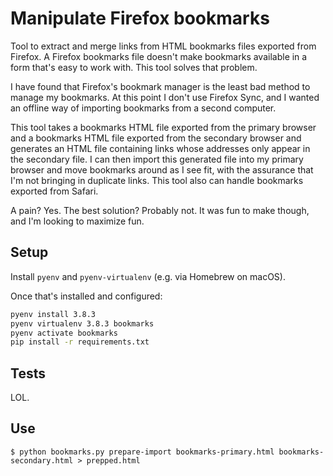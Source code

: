 # Manipulate Firefox bookmarks

Tool to extract and merge links from HTML bookmarks files exported from
Firefox.  A Firefox bookmarks file doesn't make bookmarks available in a form
that's easy to work with.  This tool solves that problem.

I have found that Firefox's bookmark manager is the least bad method to manage
my bookmarks.  At this point I don't use Firefox Sync, and I wanted an offline
way of importing bookmarks from a second computer.

This tool takes a bookmarks HTML file exported from the primary browser and a
bookmarks HTML file exported from the secondary browser and generates an HTML
file containing links whose addresses only appear in the secondary file.  I can
then import this generated file into my primary browser and move bookmarks
around as I see fit, with the assurance that I'm not bringing in duplicate
links.  This tool also can handle bookmarks exported from Safari.

A pain? Yes.  The best solution? Probably not.  It was fun to make though, and
I'm looking to maximize fun.

## Setup

Install `pyenv` and `pyenv-virtualenv` (e.g. via Homebrew on macOS).

Once that's installed and configured:
```bash
pyenv install 3.8.3
pyenv virtualenv 3.8.3 bookmarks
pyenv activate bookmarks
pip install -r requirements.txt
```

## Tests

LOL.

## Use
```console
$ python bookmarks.py prepare-import bookmarks-primary.html bookmarks-secondary.html > prepped.html
```
